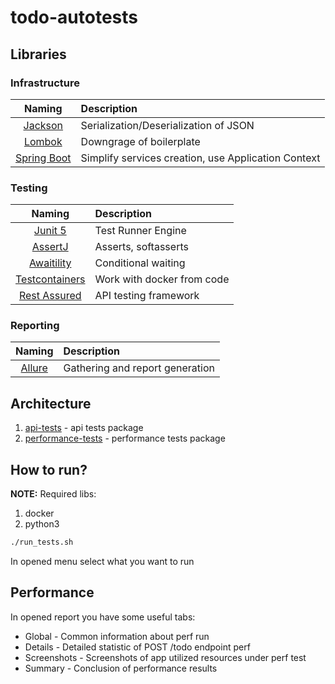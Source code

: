 # todo-autotests

## Libraries

### Infrastructure

|                                Naming                                | Description                                         |
|:--------------------------------------------------------------------:|:----------------------------------------------------|
|         [Jackson](https://github.com/FasterXML/jackson-docs)         | Serialization/Deserialization of JSON               |
|            [Lombok](https://projectlombok.org/features/)             | Downgrage of boilerplate                            |
| [Spring Boot](https://docs.spring.io/spring-boot/documentation.html) | Simplify services creation, use Application Context |

### Testing

|                            Naming                            | Description                |
|:------------------------------------------------------------:|:---------------------------|
| [Junit 5](https://junit.org/junit5/docs/current/user-guide/) | Test Runner Engine         |
|          [AssertJ](https://assertj.github.io/doc/)           | Asserts, softasserts       |
|           [Awaitility](http://www.awaitility.org/)           | Conditional waiting        |
|      [Testcontainers](https://java.testcontainers.org/)      | Work with docker from code |
|           [Rest Assured](https://rest-assured.io/)           | API testing framework      |

### Reporting

|                  Naming                  | Description                     |
|:----------------------------------------:|:--------------------------------|
| [Allure](https://allurereport.org/docs/) | Gathering and report generation |

## Architecture

1. [api-tests](api-tests) - api tests package
2. [performance-tests](performance-tests) - performance tests package

## How to run?

**NOTE:** Required libs:

1. docker
2. python3

```bash
./run_tests.sh
```

In opened menu select what you want to run

## Performance

In opened report you have some useful tabs:
- Global - Common information about perf run
- Details - Detailed statistic of POST /todo endpoint perf
- Screenshots - Screenshots of app utilized resources under perf test
- Summary - Conclusion of performance results


